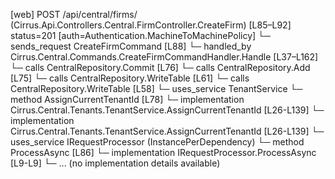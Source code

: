 [web] POST /api/central/firms/  (Cirrus.Api.Controllers.Central.FirmController.CreateFirm)  [L85–L92] status=201 [auth=Authentication.MachineToMachinePolicy]
  └─ sends_request CreateFirmCommand [L88]
    └─ handled_by Cirrus.Central.Commands.CreateFirmCommandHandler.Handle [L37–L162]
      └─ calls CentralRepository.Commit [L76]
      └─ calls CentralRepository.Add [L75]
      └─ calls CentralRepository.WriteTable [L61]
      └─ calls CentralRepository.WriteTable [L58]
      └─ uses_service TenantService
        └─ method AssignCurrentTenantId [L78]
          └─ implementation Cirrus.Central.Tenants.TenantService.AssignCurrentTenantId [L26-L139]
          └─ implementation Cirrus.Central.Tenants.TenantService.AssignCurrentTenantId [L26-L139]
      └─ uses_service IRequestProcessor (InstancePerDependency)
        └─ method ProcessAsync [L86]
          └─ implementation IRequestProcessor.ProcessAsync [L9-L9]
          └─ ... (no implementation details available)

